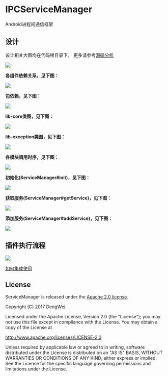 # IPCServiceManager

Android进程间通信框架

## 设计 ##
设计相关大图均在代码根目录下， 更多请参考[源码分析](http://blog.csdn.net/degwei)


![](https://raw.githubusercontent.com/devyok/IPCServiceManager/master/ServiceManager.png)


**各组件依赖关系，见下图：**

![](https://raw.githubusercontent.com/devyok/ServiceManager/master/lib_design_component.png)

**包依赖，见下图：**

![](https://raw.githubusercontent.com/devyok/ServiceManager/master/lib_design_package.png)

**lib-core类图，见下图：**

![](https://raw.githubusercontent.com/devyok/ServiceManager/master/lib_design_class_core.png)

**lib-exception类图，见下图：**

![](https://raw.githubusercontent.com/devyok/IPCServiceManager/master/lib_design_class_exception.png)

**各模块调用时序，见下图：**

![](https://raw.githubusercontent.com/devyok/IPCServiceManager/master/lib_design_seq_module_between_communication.png)

**初始化(ServiceManager#init)，见下图：**

![](https://raw.githubusercontent.com/devyok/IPCServiceManager/master/lib_design_seq_servicemanager_init.png)

**获取服务(ServiceManager#getService)，见下图：**

![](https://raw.githubusercontent.com/devyok/ServiceManager/master/lib_design_seq_servicemanager_getservice.png)

**添加服务(ServiceManager#addService)，见下图：**

![](https://raw.githubusercontent.com/devyok/IPCServiceManager/master/lib_design_seq_servicemanager_addservice.png)

## 插件执行流程 ##
![](https://raw.githubusercontent.com/devyok/IPCServiceManager/master/plugin_design_flow.png)

[如何集成使用](https://github.com/devyok/IPCServiceManager/blob/master/README.md)

## License ##
ServiceManager is released under the [Apache 2.0 license](https://github.com/devyok/ServiceManager/blob/master/LICENSE).

Copyright (C) 2017 DengWei.

Licensed under the Apache License, Version 2.0 (the "License");
you may not use this file except in compliance with the License.
You may obtain a copy of the License at

  http://www.apache.org/licenses/LICENSE-2.0

Unless required by applicable law or agreed to in writing, software
distributed under the License is distributed on an "AS IS" BASIS,
WITHOUT WARRANTIES OR CONDITIONS OF ANY KIND, either express or implied.
See the License for the specific language governing permissions and
limitations under the License.
